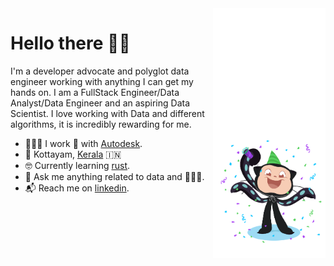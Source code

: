<img align="right" src="https://github.com/labtocat/labtocat/blob/master/bats.png" alt="Illustration of me everyday" width=180px height=400px />

# Hello there 👋🏽

I'm a developer advocate and polyglot data engineer working with anything I can get my hands on. I am a FullStack Engineer/Data Analyst/Data Engineer and an aspiring Data Scientist. I love working with Data and different algorithms, it is incredibly rewarding for me.

- 👨🏽‍💻 I work 🏡  with [Autodesk](https://www.autodesk.in/).
- 📍 Kottayam, [Kerala](https://en.wikipedia.org/wiki/Kerala) 🇮🇳
- 🤓 Currently learning [rust](https://www.rust-lang.org/).
- 💬 Ask me anything related to data and 👨🏽‍💻.
- 📬 Reach me on [linkedin](https://www.linkedin.com/in/sanjanabijoe/).
